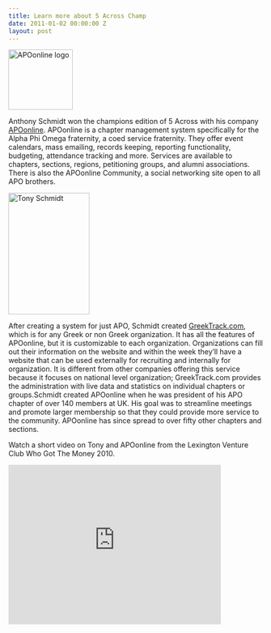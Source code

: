 ```yaml
---
title: Learn more about 5 Across Champ
date: 2011-01-02 00:00:00 Z
layout: post
---
```

 
<p><img alt="APOonline logo" height="119" src="http://awesomeinc.org/images/showcase/127x119xAPOonline_logo.jpg.pagespeed.ic.d0-c8b8532.jpg" width="127"/></p>
<p>Anthony Schmidt won the champions edition of 5 Across with his company <a href="http://apoonline.org/" target="_blank">APOonline</a>. APOonline is a chapter management system specifically for the Alpha Phi Omega fraternity, a coed service fraternity. They offer event calendars, mass emailing, records keeping, reporting functionality, budgeting, attendance tracking and more. Services are available to chapters, sections, regions, petitioning groups, and alumni associations. There is also the APOonline Community, a social networking site open to all APO brothers.</p>
<p><img alt="Tony Schmidt" height="240" src="http://awesomeinc.org/images/showcase/Tony_Schmidt.jpg.pagespeed.ce.qVLGmsD6AP.jpg" width="160"/></p>
<p>After creating a system for just APO, Schmidt created <a href="http://greektrack.com/" target="_blank">GreekTrack.com</a>, which is for any Greek or non Greek organization. It has all the features of APOonline, but it is customizable to each organization. Organizations can fill out their information on the website and within the week they&rsquo;ll have a website that can be used externally for recruiting and internally for organization. It is different from other companies offering this service because it focuses on national level organization; GreekTrack.com provides the administration with live data and statistics on individual chapters or groups.Schmidt created APOonline when he was president of his APO chapter of over 140 members at UK. His goal was to streamline meetings and promote larger membership so that they could provide more service to the community. APOonline has since spread to over fifty other chapters and sections.</p>
<p>Watch a short video on Tony and APOonline from the Lexington Venture Club Who Got The Money 2010.</p>
<p><iframe frameborder="0" height="315" src="http://www.youtube.com/embed/BkI0DZ_BLbk?rel=0" width="420"></iframe></p>
